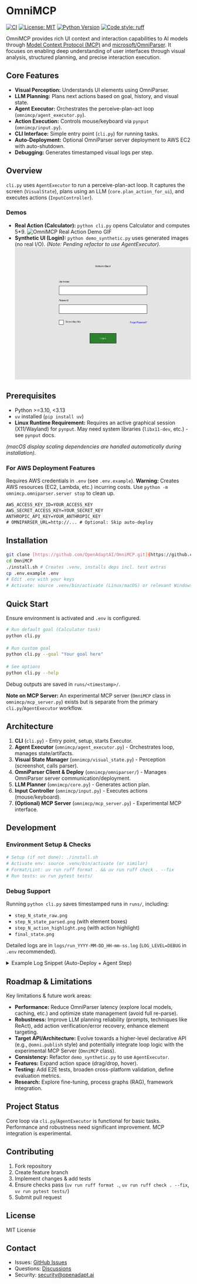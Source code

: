 # OmniMCP

[![CI](https://github.com/OpenAdaptAI/OmniMCP/actions/workflows/ci.yml/badge.svg)](https://github.com/OpenAdaptAI/OmniMCP/actions/workflows/ci.yml)
[![License: MIT](https://img.shields.io/badge/License-MIT-yellow.svg)](https://opensource.org/licenses/MIT)
[![Python Version](https://img.shields.io/badge/python-3.10%20|%203.11%20|%203.12-blue)](https://www.python.org/)
[![Code style: ruff](https://img.shields.io/endpoint?url=https://raw.githubusercontent.com/astral-sh/ruff/main/assets/badge/v2.json)](https://github.com/astral-sh/ruff)

OmniMCP provides rich UI context and interaction capabilities to AI models through [Model Context Protocol (MCP)](https://github.com/modelcontextprotocol) and [microsoft/OmniParser](https://github.com/microsoft/OmniParser). It focuses on enabling deep understanding of user interfaces through visual analysis, structured planning, and precise interaction execution.

## Core Features

- **Visual Perception:** Understands UI elements using OmniParser.
- **LLM Planning:** Plans next actions based on goal, history, and visual state.
- **Agent Executor:** Orchestrates the perceive-plan-act loop (`omnimcp/agent_executor.py`).
- **Action Execution:** Controls mouse/keyboard via `pynput` (`omnimcp/input.py`).
- **CLI Interface:** Simple entry point (`cli.py`) for running tasks.
- **Auto-Deployment:** Optional OmniParser server deployment to AWS EC2 with auto-shutdown.
- **Debugging:** Generates timestamped visual logs per step.

## Overview

`cli.py` uses `AgentExecutor` to run a perceive-plan-act loop. It captures the screen (`VisualState`), plans using an LLM (`core.plan_action_for_ui`), and executes actions (`InputController`).

### Demos

- **Real Action (Calculator):** `python cli.py` opens Calculator and computes 5*9.
  ![OmniMCP Real Action Demo GIF](images/omnimcp_demo.gif)
- **Synthetic UI (Login):** `python demo_synthetic.py` uses generated images (no real I/O). *(Note: Pending refactor to use AgentExecutor).*
  ![OmniMCP Synthetic Demo GIF](images/omnimcp_demo_synthetic.gif)

## Prerequisites

- Python >=3.10, <3.13
- `uv` installed (`pip install uv`)
- **Linux Runtime Requirement:** Requires an active graphical session (X11/Wayland) for `pynput`. May need system libraries (`libx11-dev`, etc.) - see `pynput` docs.

*(macOS display scaling dependencies are handled automatically during installation).*

### For AWS Deployment Features

Requires AWS credentials in `.env` (see `.env.example`). **Warning:** Creates AWS resources (EC2, Lambda, etc.) incurring costs. Use `python -m omnimcp.omniparser.server stop` to clean up.

```.env
AWS_ACCESS_KEY_ID=YOUR_ACCESS_KEY
AWS_SECRET_ACCESS_KEY=YOUR_SECRET_KEY
ANTHROPIC_API_KEY=YOUR_ANTHROPIC_KEY
# OMNIPARSER_URL=http://... # Optional: Skip auto-deploy
```

## Installation

```bash
git clone [https://github.com/OpenAdaptAI/OmniMCP.git](https://github.com/OpenAdaptAI/OmniMCP.git)
cd OmniMCP
./install.sh # Creates .venv, installs deps incl. test extras
cp .env.example .env
# Edit .env with your keys
# Activate: source .venv/bin/activate (Linux/macOS) or relevant Windows command
```

## Quick Start

Ensure environment is activated and `.env` is configured.

```bash
# Run default goal (Calculator task)
python cli.py

# Run custom goal
python cli.py --goal "Your goal here"

# See options
python cli.py --help
```
Debug outputs are saved in `runs/<timestamp>/`.

**Note on MCP Server:** An experimental MCP server (`OmniMCP` class in `omnimcp/mcp_server.py`) exists but is separate from the primary `cli.py`/`AgentExecutor` workflow.

## Architecture

1.  **CLI** (`cli.py`) - Entry point, setup, starts Executor.
2.  **Agent Executor** (`omnimcp/agent_executor.py`) - Orchestrates loop, manages state/artifacts.
3.  **Visual State Manager** (`omnimcp/visual_state.py`) - Perception (screenshot, calls parser).
4.  **OmniParser Client & Deploy** (`omnimcp/omniparser/`) - Manages OmniParser server communication/deployment.
5.  **LLM Planner** (`omnimcp/core.py`) - Generates action plan.
6.  **Input Controller** (`omnimcp/input.py`) - Executes actions (mouse/keyboard).
7.  **(Optional) MCP Server** (`omnimcp/mcp_server.py`) - Experimental MCP interface.

## Development

### Environment Setup & Checks
```bash
# Setup (if not done): ./install.sh
# Activate env: source .venv/bin/activate (or similar)
# Format/Lint: uv run ruff format . && uv run ruff check . --fix
# Run tests: uv run pytest tests/
```

### Debug Support
Running `python cli.py` saves timestamped runs in `runs/`, including:
* `step_N_state_raw.png`
* `step_N_state_parsed.png` (with element boxes)
* `step_N_action_highlight.png` (with action highlight)
* `final_state.png`

Detailed logs are in `logs/run_YYYY-MM-DD_HH-mm-ss.log` (`LOG_LEVEL=DEBUG` in `.env` recommended).

<details>
<summary>Example Log Snippet (Auto-Deploy + Agent Step)</summary>

```log
# --- Initialization & Auto-Deploy ---
2025-MM-DD HH:MM:SS | INFO     | omnimcp.omniparser.client:... - No server_url provided, attempting discovery/deployment...
2025-MM-DD HH:MM:SS | INFO     | omnimcp.omniparser.server:... - Creating new EC2 instance...
2025-MM-DD HH:MM:SS | SUCCESS  | omnimcp.omniparser.server:... - Instance i-... is running. Public IP: ...
2025-MM-DD HH:MM:SS | INFO     | omnimcp.omniparser.server:... - Setting up auto-shutdown infrastructure...
2025-MM-DD HH:MM:SS | SUCCESS  | omnimcp.omniparser.server:... - Auto-shutdown infrastructure setup completed...
... (SSH connection, Docker setup) ...
2025-MM-DD HH:MM:SS | SUCCESS  | omnimcp.omniparser.client:... - Auto-deployment successful. Server URL: http://...
... (Agent Executor Init) ...

# --- Agent Execution Loop Example Step ---
2025-MM-DD HH:MM:SS | INFO     | omnimcp.agent_executor:run:... - --- Step N/10 ---
2025-MM-DD HH:MM:SS | DEBUG    | omnimcp.agent_executor:run:... - Perceiving current screen state...
2025-MM-DD HH:MM:SS | INFO     | omnimcp.visual_state:update:... - VisualState update complete. Found X elements. Took Y.YYs.
2025-MM-DD HH:MM:SS | INFO     | omnimcp.agent_executor:run:... - Perceived state with X elements.
... (Save artifacts) ...
2025-MM-DD HH:MM:SS | DEBUG    | omnimcp.agent_executor:run:... - Planning next action...
... (LLM Call) ...
2025-MM-DD HH:MM:SS | INFO     | omnimcp.agent_executor:run:... - LLM Plan: Action=..., TargetID=..., GoalComplete=False
2025-MM-DD HH:MM:SS | DEBUG    | omnimcp.agent_executor:run:... - Added to history: Step N: Planned action ...
2025-MM-DD HH:MM:SS | INFO     | omnimcp.agent_executor:run:... - Executing action: ...
2025-MM-DD HH:MM:SS | SUCCESS  | omnimcp.agent_executor:run:... - Action executed successfully.
2025-MM-DD HH:MM:SS | DEBUG    | omnimcp.agent_executor:run:... - Step N duration: Z.ZZs
... (Loop continues or finishes) ...
```
*(Note: Details like timings, counts, IPs, instance IDs, and specific plans will vary)*
</details>

## Roadmap & Limitations

Key limitations & future work areas:

* **Performance:** Reduce OmniParser latency (explore local models, caching, etc.) and optimize state management (avoid full re-parse).
* **Robustness:** Improve LLM planning reliability (prompts, techniques like ReAct), add action verification/error recovery, enhance element targeting.
* **Target API/Architecture:** Evolve towards a higher-level declarative API (e.g., `@omni.publish` style) and potentially integrate loop logic with the experimental MCP Server (`OmniMCP` class).
* **Consistency:** Refactor `demo_synthetic.py` to use `AgentExecutor`.
* **Features:** Expand action space (drag/drop, hover).
* **Testing:** Add E2E tests, broaden cross-platform validation, define evaluation metrics.
* **Research:** Explore fine-tuning, process graphs (RAG), framework integration.

## Project Status

Core loop via `cli.py`/`AgentExecutor` is functional for basic tasks. Performance and robustness need significant improvement. MCP integration is experimental.

## Contributing

1. Fork repository
2. Create feature branch
3. Implement changes & add tests
4. Ensure checks pass (`uv run ruff format .`, `uv run ruff check . --fix`, `uv run pytest tests/`)
5. Submit pull request

## License

MIT License

## Contact

- Issues: [GitHub Issues](https://github.com/OpenAdaptAI/OmniMCP/issues)
- Questions: [Discussions](https://github.com/OpenAdaptAI/OmniMCP/discussions)
- Security: security@openadapt.ai
